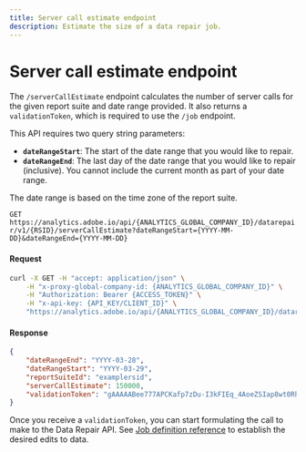 ```yaml
---
title: Server call estimate endpoint
description: Estimate the size of a data repair job.
---
```


# Server call estimate endpoint

The `/serverCallEstimate` endpoint calculates the number of server calls for the given report suite and date range provided.  It also returns a `validationToken`, which is required to use the `/job` endpoint.

This API requires two query string parameters:

* **`dateRangeStart`**: The start of the date range that you would like to repair.
* **`dateRangeEnd`**: The last day of the date range that you would like to repair (inclusive). You cannot include the current month as part of your date range.

The date range is based on the time zone of the report suite.

`GET https://analytics.adobe.io/api/{ANALYTICS_GLOBAL_COMPANY_ID}/datarepair/v1/{RSID}/serverCallEstimate?dateRangeStart={YYYY-MM-DD}&dateRangeEnd={YYYY-MM-DD}`

<CodeBlock slots="heading, code" repeat="2" languages="CURL,JSON"/>

#### Request

```sh
curl -X GET -H "accept: application/json" \
    -H "x-proxy-global-company-id: {ANALYTICS_GLOBAL_COMPANY_ID}" \
    -H "Authorization: Bearer {ACCESS_TOKEN}" \
    -H "x-api-key: {API_KEY/CLIENT_ID}" \
    "https://analytics.adobe.io/api/{ANALYTICS_GLOBAL_COMPANY_ID}/datarepair/v1/examplersid/serverCallEstimate?dateRangeStart={YYYY-03-28}&dateRangeEnd={YYYY-03-29}"
```

#### Response

```json
{
    "dateRangeEnd": "YYYY-03-28",
    "dateRangeStart": "YYYY-03-29",
    "reportSuiteId": "examplersid",
    "serverCallEstimate": 150000,
    "validationToken": "gAAAAABee777APCKafp7zDu-I3kFIEq_4AoeZSIap8wt0RhhNHmVdjnlrKCjPOo_PW74uj0qvDPG9B_SiYOe4p1Rg6Um1vCpL7dLwtkBX7i8wNheVPhb2j4nAapE-k6WPVcdP7FXNdjKvogMwHBEvGpAz6uO6TmpxwZUa3LMixaeN65BOFZW3i9ZnzZ400oCHte6XAX6Mo7QF-PyZZ6D--693K0cO_oUYg=="
}
```

Once you receive a `validationToken`, you can start formulating the call to make to the Data Repair API. See [Job definition reference](json-body.md) to establish the desired edits to data.
